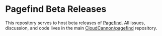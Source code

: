 # Pagefind Beta Releases

This repository serves to host beta releases of [Pagefind](https://github.com/CloudCannon/pagefind/). All issues, discussion, and code lives in the main [CloudCannon/pagefind](https://github.com/CloudCannon/pagefind/) repository.
